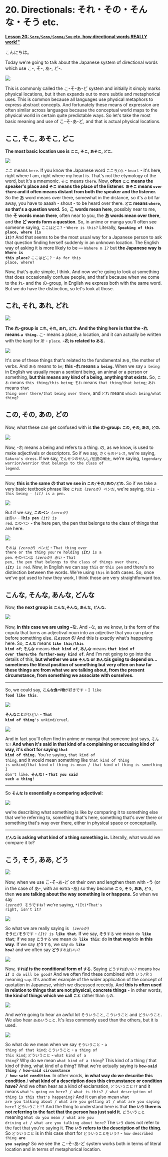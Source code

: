 # **20. Directionals: それ・その・そんな・そう etc.**

[**Lesson 20: <code>Sore/Sono/Sonna/Sou</code> etc. how directional words REALLY work!"**](https://www.youtube.com/watch?v=xLkY6whr7T4&list=PLg9uYxuZf8x_A-vcqqyOFZu06WlhnypWj&index=31&ab_channel=OrganicJapanesewithCureDolly)

こんにちは。

Today we're going to talk about the Japanese system of directional words which use こ-, そ-, あ-, ど-.

![](../media/image1020.webp)

This is commonly called the こ-そ-あ-ど system and initially it simply marks physical locations, but it then expands out to more subtle and metaphorical uses. This is common because all languages use physical metaphors to express abstract concepts. And fortunately these means of expression are often similar across languages because the conceptual world maps to the physical world in certain quite predictable ways. So let's take the most basic meaning and use of こ-そ-あ-ど, and that is actual physical locations.

## ここ, そこ, あそこ, どこ

**The most basic location use is <code>ここ</code>, <code>そこ</code>, <code>あそこ</code>, <code>どこ</code>.**

![](../media/image758.webp)

<code>ここ</code> means <code>here</code>. If you know the Japanese word <code>こころ/心</code> - <code>heart</code> - it's here, right where I am, right where my heart is. That's not the etymology of the word, but it's a mnemonic. <code>そこ</code> means <code>there</code>. Now, **often <code>ここ</code> means the speaker's place and <code>そこ</code> means the place of the listener.** **<code>あそこ</code> means <code>over there</code> and it often means distant from both the speaker and the listener.** So the あ word means over there, somewhat in the distance, so it's a bit far away, you have to aaaah - shout - to be heard over there. **<code>どこ</code> means <code>where</code>, so that's a question word.** So, **こ words mean here**, possibly near to me, the **そ words mean there**, often near to you, the **あ words mean over there**, and **the ど words form a question**. So, in anime or manga you'll often see someone saying, <code>ここはどこ?</code> - <code>Where is this?</code> Literally, <code>**Speaking of this place, where (is it)?**</code> And that seems to be the most usual way for a Japanese person to ask that question finding herself suddenly in an unknown location. The English way of asking it is more likely to be — <code>Wahere m I?</code> but **the Japanese way is <code>Where is this place?</code>** <code>ここはどこ?</code> - <code>As for this place, where?</code>

Now, that's quite simple, I think. And now we're going to look at something that does occasionally confuse people, and that's because when we come to the れ- and the の-group, in English we express both with the same word. But we do have the distinction, so let's look at those.

## これ, それ, あれ, どれ

![](../media/image5.webp)

**The れ-group is <code>これ</code>, <code>それ</code>, <code>あれ</code>, <code>どれ</code>.** **And the thing here is that the -れ means <code>a thing</code>.** こ- means a place, a location, and it can actually be written with the kanji for <code>所</code> - <code>place</code>. **-れ is related to <code>ある</code>.**

![](../media/image421.webp)

It's one of these things that's related to the fundamental <code>ある</code>, the mother of verbs. And <code>ある</code> means to <code>be</code>; **this -れ means <code>a being</code>.** When we say <code>a being</code> in English we usually mean a sentient being, an animal or a person or something, **but this means any kind of a being, anything that exists.** So, <code>これ</code> means <code>this thing/this being</code>; <code>それ</code> means <code>that thing/that being</code>; <code>あれ</code> means <code>that thing over there/that being over there</code>, and <code>どれ</code> means <code>which being/what thing?</code>

## この, その, あの, どの

Now, what these can get confused with is **the の-group: <code>この</code>, <code>その</code>, <code>あの</code>, <code>どの</code>.**

![](../media/image389.webp)

Now, -れ means a being and refers to a thing. の, as we know, is used to make adjectivals or descriptors. So if we say, <code>さくらのドレス</code>, we're saying, <code>Sakura's dress</code>. If we say, <code>でんせつのせんし/伝説の戦士</code>, we're saying, <code>legendary warrior/warrior that belongs to the class of legend</code>.

---

Now, **this is the same の that we see in <code>この/その/あの/どの</code>.** So if we take a very basic textbook phrase like <code>これは  *(zeroが)*  ペンだ</code>, we're saying, <code>this - this being - *(it)* is a pen.</code>

![](../media/image736.webp)

But if we say, <code>**このペン** *(zeroが)* は赤い</code> - <code>**This pen** *(it)* is red</code>. <code>このペン</code> - the here pen, the pen that belongs to the class of things that are here.

![](../media/image463.webp)

<code>それは *(zeroが)* ペンだ</code> - <code>That thing over there or the thing you're holding ***(it)*** is a pen</code>. <code>そのペンは *(zeroが)* 赤い</code> - <code>That pen, the pen that belongs to the class of things over there, ***(it)*** is red</code>. Now, in English we can say <code>this</code> or <code>this pen</code> and there's no distinction between the words. We're using <code>this</code> in both cases. So, once we've got used to how they work, I think those are very straightforward too.

## こんな, そんな, あんな, どんな

Now, **the next group is <code>こんな</code>,<code>そんな</code>, <code>あんな</code>, <code>どんな</code>.**

![](../media/image1148.webp)

Now, **in this case we are using -な.** And -な, as we know, is the form of the copula that turns an adjectival noun into an adjective that you can place before something else. *(Lesson 6)* And this is exactly what's happening here. So, <code>**こんな**</code> means <code>**like this/this kind of**</code>; <code>**そんな**</code> means <code>**that kind of**</code>, <code>**あんな**</code> means <code>**that kind of over there/the further-away kind of**</code>. And I'm not going to go into the details of this, **but whether we use <code>そんな</code> or <code>あんな</code>is going to depend on...** **sometimes the literal position of something but very often on how far these things are from what we are talking about, from the present circumstance, from something we associate with ourselves.**

---

So, we could say, <code>**こんな食べ物**が好きです</code> - <code>I like **food like this**</code>.

![](../media/image968.webp)

<code>**そんなこと**がひどい</code> - <code>**That kind of thing**'s unkind/cruel</code>.

![](../media/image603.webp)

And in fact you'll often find in anime or manga that someone just says, <code>そんな!</code> **And when it's said in that kind of a complaining or accusing kind of way, it's short for saying <code>that kind of thing.</code>** You're saying, <code>that kind of thing</code>, and it would mean something like <code>that kind of thing is unkind/that kind of thing is mean / that kind of thing is something I don't like.</code> **<code>そんな!</code> - <code>That you said such a thing!</code>**

---

So **<code>そんな</code> is essentially a comparing adjectival:**

![](../media/image711.webp)

we're describing what something is like by comparing it to something else that we're referring to, something that's here, something that's over there or something that's way over there, either in physical space or conceptually.

---

**<code>どんな</code> is asking what kind of a thing something is.** Literally, what would we compare it to?

## こう, そう, ああ, どう

![](../media/image42.webp)

Now, when we use こ-そ-あ-ど on their own and lengthen them with -う (or in the case of あ-, with an extra -あ) so they become **<code>こう</code>, <code>そう</code>, <code>ああ</code>, <code>どう</code>**, then **we are talking about the way something is or happens.** So when we say <code> *(zeroが)* そうですね?</code> we're saying, <code>*(It)*That's right, isn't it?</code>

![](../media/image143.webp)

So what we are really saying is <code> *(zeroが)* **そう**だ/**そう**です</code> - <code>*(It)* is **like that**</code>. If we say, <code>**そう**する</code> we mean <code>do **like that**</code>; if we say <code>**こう**する</code> we mean <code>do **like this**</code>: do **in that way**/do **in this way**. If we say <code>**どう**する</code>, we say <code>do **like how?**</code> and we often say <code>**どう**すればいい?</code>

![](../media/image96.webp)

Now, **<code>すれば</code> is the conditional form of <code>する</code>.** Saying <code>どうすればいい?</code> means <code>how **if** I do will be good?</code> And we often find these combined with <code>いう/言う</code> meaning <code>say</code>. It's another example of the wider application of the concept of quotation in Japanese, which we discussed recently. And **this is often used in relation to things that are not physical, concrete things** - in other words, **the kind of things which we call <code>こと</code>** rather than <code>もの</code>.

![](../media/image690.webp)

And we're going to hear an awful lot <code>そういうこと</code>, <code>こういうこと</code> and <code>どういうこと</code>. We also hear <code>ああいうこと</code>. It's less commonly used than the others, but it is used.

![](../media/image737.webp)

So what do we mean when we say <code>そういうこと</code> - <code>a thing of that kind</code>; <code>こういうこと</code> - <code>a thing of this kind</code>; <code>どういうこと</code> - <code>what kind of a thing</code>? Why do we mean <code>what kind of a thing</code>? This kind of a thing / that kind of thing, what kind of a thing? What we're actually saying is <code>**how-said thing / how-said circumstance / how-said condition**</code>. In other words, **in what way do we describe this condition** / **what kind of a description does this circumstance or condition have?** And we often hear as a kind of exclamation, <code>どういうこと!?</code> and it means <code>what's going on here? / what is this? / what description of thing is this that's happening?</code> And it can also mean <code>what are you talking about / what are you getting at / what are you saying here?</code> <code>どういうこと!?</code> And the thing to understand here is that **the <code>いう</code> there is not referring to the fact that the person has just said it.** <code>どういうこと</code> meaning <code>What do you mean / what are you driving at / what are you talking about here?</code> The <code>いう</code> does not refer to the fact that you're saying it. **The <code>いう</code> refers to the description of the thing.** So <code>どういうこと</code> is in this case short for <code>どういうことをいう?</code> - <code>how described thing **are you saying?**</code> So we see the こ-そ-あ-ど system works both in terms of literal location and in terms of metaphorical location.